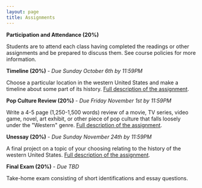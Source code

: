 ```yaml
---
layout: page
title: Assignments
---
```


**Participation and Attendance (20%)**

Students are to attend each class having completed the readings or other assignments and be prepared to discuss them. See course policies for more information.

**Timeline (20%)** - *Due Sunday October 6th by 11:59PM*

Choose a particular location in the western United States and make a timeline about some part of its history. [Full description of the assignment]({{site.baseurl}}/timeline).

**Pop Culture Review (20%)** - *Due Friday November 1st by 11:59PM*

Write a 4-5 page (1,250-1,500 words) review of a movie, TV series, video game, novel, art exhibit, or other piece of pop culture that falls loosely under the "Western" genre. [Full description of the assignment]({{site.baseurl}}/pop-culture-review).

**Unessay (20%)** - *Due Sunday November 24th by 11:59PM*

A final project on a topic of your choosing relating to the history of the western United States. [Full description of the assignment]({{site.baseurl}}/unessay).

**Final Exam (20%)** - *Due TBD*

Take-home exam consisting of short identifications and essay questions.